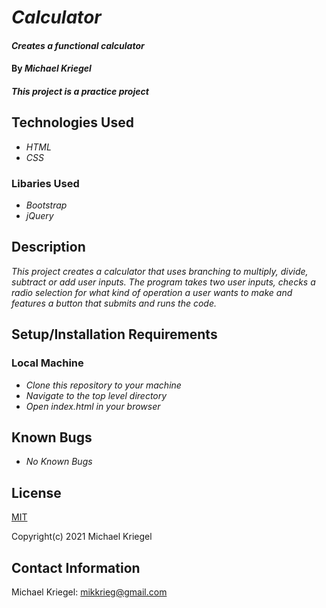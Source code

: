# _Calculator_

#### _Creates a functional calculator_

#### By _**Michael Kriegel**_

##### This project is a practice project

## Technologies Used

* _HTML_
* _CSS_

### Libaries Used
* _Bootstrap_
* _jQuery_

## Description

_This project creates a calculator that uses branching to multiply, divide, subtract or add user inputs. The program takes two user inputs, checks a radio selection for what kind of operation a user wants to make and features a button that submits and runs the code._

## Setup/Installation Requirements

### Local Machine
* _Clone this repository to your machine_
* _Navigate to the top level directory_
* _Open index.html in your browser_

## Known Bugs

* _No Known Bugs_

## License

[MIT](https://opensource.org/licenses/MIT)

Copyright(c) 2021 Michael Kriegel

## Contact Information

Michael Kriegel: mikkrieg@gmail.com
